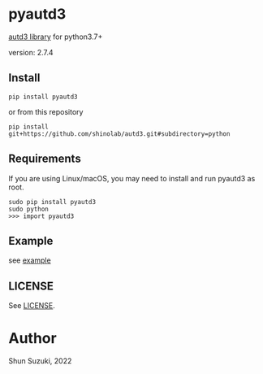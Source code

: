 # pyautd3

[autd3 library](https://github.com/shinolab/autd3) for python3.7+

version: 2.7.4

## Install

```
pip install pyautd3
```

or from this repository

```
pip install git+https://github.com/shinolab/autd3.git#subdirectory=python
```

## Requirements

If you are using Linux/macOS, you may need to install and run pyautd3 as root.

```
sudo pip install pyautd3
sudo python
>>> import pyautd3
```

## Example

see [example](./example)

## LICENSE

See [LICENSE](https://github.com/shinolab/autd3/blob/master/LICENSE).

# Author

Shun Suzuki, 2022
